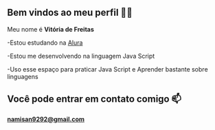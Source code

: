 ## Bem vindos ao meu perfil 💙💙

Meu nome é **Vitória de Freitas**

-Estou estudando na [Alura](https://www.alura.com.br)

-Estou me desenvolvendo na linguagem Java Script 

-Uso esse espaço para praticar Java Script e Aprender bastante sobre linguagens

## Você pode entrar em contato comigo 📫

**namisan9292@gmail.com**
